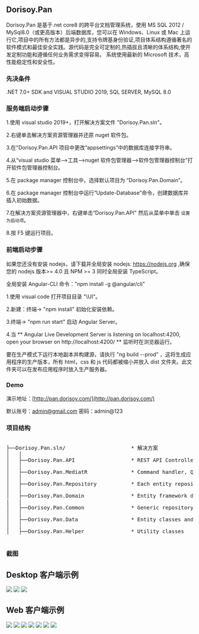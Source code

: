 ## Dorisoy.Pan

Dorisoy.Pan 是基于.net core8 的跨平台文档管理系统，使用 MS SQL 2012 / MySql8.0（或更高版本）后端数据库，您可以在 Windows、Linux 或 Mac 上运行它,项目中的所有方法都是异步的,支持令牌基身份验证,项目体系结构遵循著名的软件模式和最佳安全实践。源代码是完全可定制的,热插拔且清晰的体系结构,使开发定制功能和遵循任何业务需求变得容易。
系统使用最新的 Microsoft 技术，高性能稳定性和安全性。

### 先决条件

.NET 7.0+ SDK and VISUAL STUDIO 2019, SQL SERVER, MySQL 8.0

### 服务端启动步骤

1.使用 visual studio 2019+，打开解决方案文件 "Dorisoy.Pan.sln"。

2.右键单击解决方案资源管理器并还原 nuget 软件包。

3.在"Dorisoy.Pan.API 项目中更改“appsettings”中的数据库连接字符串。

4.从“visual studio 菜单-->工具-->nuget 软件包管理器-->软件包管理器控制台”打开软件包管理器控制台。

5.在 package manager 控制台中，选择默认项目为 “Dorisoy.Pan.Domain”。

6.在 package manager 控制台中运行“Update-Database”命令，创建数据库并插入初始数据。

7.在解决方案资源管理器中，右键单击“Dorisoy.Pan.API" 然后从菜单中单击 `设置为启动项`。

8.按 F5 键运行项目。

### 前端启动步骤

如果您还没有安装 nodejs，请下载并全局安装 nodejs: https://nodejs.org ,确保您的 nodejs 版本>= 4.0 且 NPM >= 3 同时全局安装 TypeScript。

全局安装 Angular-CLI 命令："npm install -g @angular/cli"

1.使用 visual code 打开项目目录 "\UI"。

2.新建：终端-> "npm install" 初始化安装依赖。

3.终端-> "npm run start" 启动 Angular Server。

4.当 ** Angular Live Development Server is listening on localhost:4200, open your browser on http://localhost:4200/ ** 监听时在浏览器运行。

要在生产模式下运行本地副本并构建源，请执行 "ng build --prod" ，这将生成应用程序的生产版本，所有 html，css 和 js 代码都被缩小并放入 dist 文件夹。此文件夹可以在发布应用程序时放入生产服务器。

### Demo

演示地址：[http://pan.dorisoy.com/](http://pan.dorisoy.com/)

默认账号：admin@gmail.com  密码：admin@123

### 项目结构

<pre class="prettyprint">

├──Dorisoy.Pan.sln/                     * 解决方案
│   │
│   ├──Dorisoy.Pan.API                  * REST API Controller, Dependancy configuration, Auto mapper profile 
│   │
│   ├──Dorisoy.Pan.MediatR              * Command handler, Query handler, Fluent API validation
│   │
│   ├──Dorisoy.Pan.Repository           * Each entity repository
│   │
│   ├──Dorisoy.Pan.Domain               * Entity framework dbContext 
|   |
│   ├──Dorisoy.Pan.Common               * Generic repository and Unit of work patterns
│   │ 
│   ├──Dorisoy.Pan.Data                 * Entity classes and DTO classes
│   │
│   ├──Dorisoy.Pan.Helper               * Utility classes

</pre>

### 截图

## Desktop 客户端示例

<img src="https://github.com/dorisoy/Dorisoy.Pan/blob/main/Screen/desktop1.png"/>
<img src="https://github.com/dorisoy/Dorisoy.Pan/blob/main/Screen/desktop2.png"/>
<img src="https://github.com/dorisoy/Dorisoy.Pan/blob/main/Screen/desktop3.png"/>

## Web 客户端示例

<img src="https://github.com/dorisoy/Dorisoy.Pan/blob/main/Screen/s%20(1).png"/>
<img src="https://github.com/dorisoy/Dorisoy.Pan/blob/main/Screen/s%20(2).png"/>
<img src="https://github.com/dorisoy/Dorisoy.Pan/blob/main/Screen/s%20(3).png"/>
<img src="https://github.com/dorisoy/Dorisoy.Pan/blob/main/Screen/s%20(4).png"/>
<img src="https://github.com/dorisoy/Dorisoy.Pan/blob/main/Screen/s%20(5).png"/>
<img src="https://github.com/dorisoy/Dorisoy.Pan/blob/main/Screen/s%20(6).png"/>
<img src="https://github.com/dorisoy/Dorisoy.Pan/blob/main/Screen/s%20(7).png"/>
